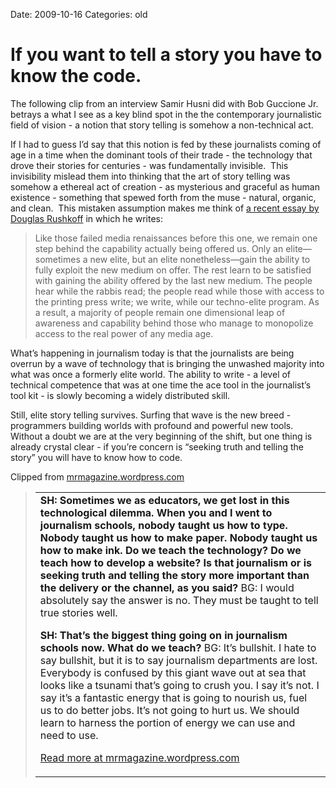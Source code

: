 Date: 2009-10-16
Categories: old

# If you want to tell a story you have to know the code.

<div class="Clog_Commentary_Wrap">
<div class="Clog_Post_Text">

The following clip from an interview Samir Husni did with Bob Guccione Jr. betrays a what I see as a key blind spot in the the contemporary journalistic field of vision - a notion that story telling is somehow a non-technical act.

If I had to guess I’d say that this notion is fed by these journalists coming of age in a time when the dominant tools of their trade - the technology that drove their stories for centuries - was fundamentally invisible.  This invisibility mislead them into thinking that the art of story telling was somehow a ethereal act of creation - as mysterious and graceful as human existence - something that spewed forth from the muse - natural, organic, and clean.  This mistaken assumption makes me think of <a href="http://www.arthurmag.com/2009/10/12/net-effects">a recent essay by Douglas Rushkoff</a> in which he writes:
<blockquote>Like those failed media renaissances before this one, we remain one step behind the capability actually being offered us. Only an elite—sometimes a new elite, but an elite nonetheless—gain the ability to fully exploit the new medium on offer. The rest learn to be satisfied with gaining the ability offered by the last new medium. The people hear while the rabbis read; the people read while those with access to the printing press write; we write, while our techno-elite program. As a result, a majority of people remain one dimensional leap of awareness and capability behind those who manage to monopolize access to the real power of any media age.</blockquote>
What’s happening in journalism today is that the journalists are being overrun by a wave of technology that is bringing the unwashed majority into what was once a formerly elite world. The ability to write - a level of technical competence that was at one time the ace tool in the journalist’s tool kit - is slowly becoming a widely distributed skill.

Still, elite story telling survives. Surfing that wave is the new breed - programmers building worlds with profound and powerful new tools. Without a doubt we are at the very beginning of the shift, but one thing is already crystal clear - if you’re concern is “seeking truth and telling the story” you will have to know how to code.

</div>
</div>
<div class="Clog_Content_Outer"><!-- BEGIN_CLOG_CONTENT ID: reload CLOGS.CLIPMARKS.COM -->
<div class="Clog_Top_Wrap">
<div class="Clog_Source_First"><span>Clipped from <a title="http://mrmagazine.wordpress.com/2009/10/16/bob-guccione-jr-on-journalism-the-future-innovation-newspapers-and-the-return-of-creativity-in-the-magazine-world-the-mr-magazine%e2%84%a2-interview/" rel="clipsource" href="http://mrmagazine.wordpress.com/2009/10/16/bob-guccione-jr-on-journalism-the-future-innovation-newspapers-and-the-return-of-creativity-in-the-magazine-world-the-mr-magazine%e2%84%a2-interview/">mrmagazine.wordpress.com</a></span></div>
</div>
<div class="Clog_Middle_Wrap">
<blockquote class="Clog_Content_Item" cite="http://mrmagazine.wordpress.com/2009/10/16/bob-guccione-jr-on-journalism-the-future-innovation-newspapers-and-the-return-of-creativity-in-the-magazine-world-the-mr-magazine%e2%84%a2-interview/">
<table cellspacing="0" cellpadding="0">
<tbody>
<tr>
<td><strong>SH: Sometimes we as educators, we get lost in this technological dilemma. When you and I went to journalism schools, nobody taught us how to type. Nobody taught us how to make paper. Nobody taught us how to make ink. Do we teach the technology? Do we teach how to develop a website? Is that journalism or is seeking truth and telling the story more important than the delivery or the channel, as you said?</strong>
BG: I would absolutely say the answer is no. They must be taught to tell true stories well.

<strong>

SH: That’s the biggest thing going on in journalism schools now. What do we teach?</strong>
BG: It’s bullshit. I hate to say bullshit, but it is to say journalism departments are lost. Everybody is confused by this giant wave out at sea that looks like a tsunami that’s going to crush you. I say it’s not. I say it’s a fantastic energy that is going to nourish us, fuel us to do better jobs. It’s not going to hurt us. We should learn to harness the portion of energy we can use and need to use.

<span class="Clog_Source_Button"><a title="http://mrmagazine.wordpress.com/2009/10/16/bob-guccione-jr-on-journalism-the-future-innovation-newspapers-and-the-return-of-creativity-in-the-magazine-world-the-mr-magazine%e2%84%a2-interview/" rel="clipsource" href="http://mrmagazine.wordpress.com/2009/10/16/bob-guccione-jr-on-journalism-the-future-innovation-newspapers-and-the-return-of-creativity-in-the-magazine-world-the-mr-magazine%e2%84%a2-interview/">Read more at mrmagazine.wordpress.com</a></span></td>
</tr>
</tbody>
</table>
</blockquote>
</div>
<div class="Clog_Bottom_Wrap"></div>
</div>
